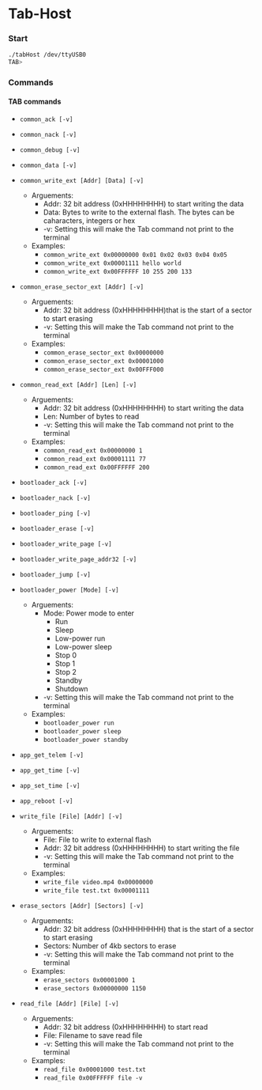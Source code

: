 # Tab-Host

### Start
```bash
./tabHost /dev/ttyUSB0
TAB>
```

### Commands
#### TAB commands
- `common_ack [-v]`
- `common_nack [-v]`
- `common_debug [-v]`
- `common_data [-v]`
- `common_write_ext [Addr] [Data] [-v]`
    - Arguements:
        - Addr: 32 bit address (0xHHHHHHHH) to start writing the data
        - Data: Bytes to write to the external flash. The bytes can be caharacters, integers or hex
        - -v: Setting this will make the Tab command not print to the terminal
    - Examples:
        - `common_write_ext 0x00000000 0x01 0x02 0x03 0x04 0x05`
        - `common_write_ext 0x00001111 hello world`
        - `common_write_ext 0x00FFFFFF 10 255 200 133`

- `common_erase_sector_ext [Addr] [-v]`
    - Arguements:
        - Addr: 32 bit address (0xHHHHHHHH)that is the start of a sector to start erasing
        - -v: Setting this will make the Tab command not print to the terminal
    - Examples:
        - `common_erase_sector_ext 0x00000000`
        - `common_erase_sector_ext 0x00001000`
        - `common_erase_sector_ext 0x00FFF000`

- `common_read_ext [Addr] [Len] [-v]`
    - Arguements:
        - Addr: 32 bit address (0xHHHHHHHH) to start writing the data
        - Len: Number of bytes to read
        - -v: Setting this will make the Tab command not print to the terminal
    - Examples:
        - `common_read_ext 0x00000000 1`
        - `common_read_ext 0x00001111 77`
        - `common_read_ext 0x00FFFFFF 200`

- `bootloader_ack [-v]`
- `bootloader_nack [-v]`
- `bootloader_ping [-v]`
- `bootloader_erase [-v]`
- `bootloader_write_page [-v]`
- `bootloader_write_page_addr32 [-v]`
- `bootloader_jump [-v]`
- `bootloader_power [Mode] [-v]`
    - Arguements:
        - Mode: Power mode to enter
            - Run
            - Sleep
            - Low-power run
            - Low-power sleep
            - Stop 0
            - Stop 1
            - Stop 2
            - Standby
            - Shutdown
        - -v: Setting this will make the Tab command not print to the terminal
    - Examples:
        - `bootloader_power run`
        - `bootloader_power sleep`
        - `bootloader_power standby`

- `app_get_telem [-v]`
- `app_get_time [-v]`
- `app_set_time [-v]`
- `app_reboot [-v]`

- `write_file [File] [Addr] [-v]`
    - Arguements:
        - File: File to write to external flash
        - Addr: 32 bit address (0xHHHHHHHH) to start writing the file
        - -v: Setting this will make the Tab command not print to the terminal
    - Examples:
        - `write_file video.mp4 0x00000000`
        - `write_file test.txt 0x00001111`

- `erase_sectors [Addr] [Sectors] [-v]`
    - Arguements:
        - Addr: 32 bit address (0xHHHHHHHH) that is the start of a sector to start erasing
        - Sectors: Number of 4kb sectors to erase
        - -v: Setting this will make the Tab command not print to the terminal
    - Examples:
        - `erase_sectors 0x00001000 1`
        - `erase_sectors 0x00000000 1150`

- `read_file [Addr] [File] [-v]`
    - Arguements:
        - Addr: 32 bit address (0xHHHHHHHH) to start read
        - File: Filename to save read file
        - -v: Setting this will make the Tab command not print to the terminal
    - Examples:
        - `read_file 0x00001000 test.txt`
        - `read_file 0x00FFFFFF file -v`